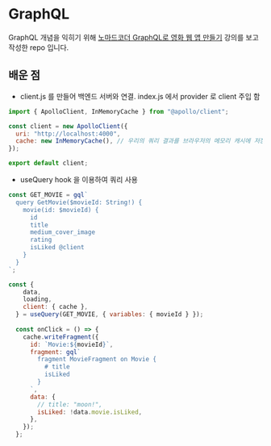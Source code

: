 # GraphQL

GraphQL 개념을 익히기 위해 [노마드코더 GraphQL로 영화 웹 앱 만들기](https://nomadcoders.co/react-graphql-for-beginners/lobby) 강의를 보고 작성한 repo 입니다. </br>

## 배운 점
- client.js 를 만들어 백엔드 서버와 연결. index.js 에서 provider 로 client 주입 함
```javascript
import { ApolloClient, InMemoryCache } from "@apollo/client";

const client = new ApolloClient({
  uri: "http://localhost:4000",
  cache: new InMemoryCache(), // 우리의 쿼리 결과를 브라우저의 메모리 캐시에 저장됨
});

export default client;
```

- useQuery hook 을 이용하여 쿼리 사용
```javascript
const GET_MOVIE = gql`
  query GetMovie($movieId: String!) {
    movie(id: $movieId) {
      id
      title
      medium_cover_image
      rating
      isLiked @client
    }
  }
`;

const {
    data,
    loading,
    client: { cache },
  } = useQuery(GET_MOVIE, { variables: { movieId } });
  
  const onClick = () => {
    cache.writeFragment({
      id: `Movie:${movieId}`,
      fragment: gql`
        fragment MovieFragment on Movie {
          # title
          isLiked
        }
      `,
      data: {
        // title: "moon!",
        isLiked: !data.movie.isLiked,
      },
    });
  };
```
